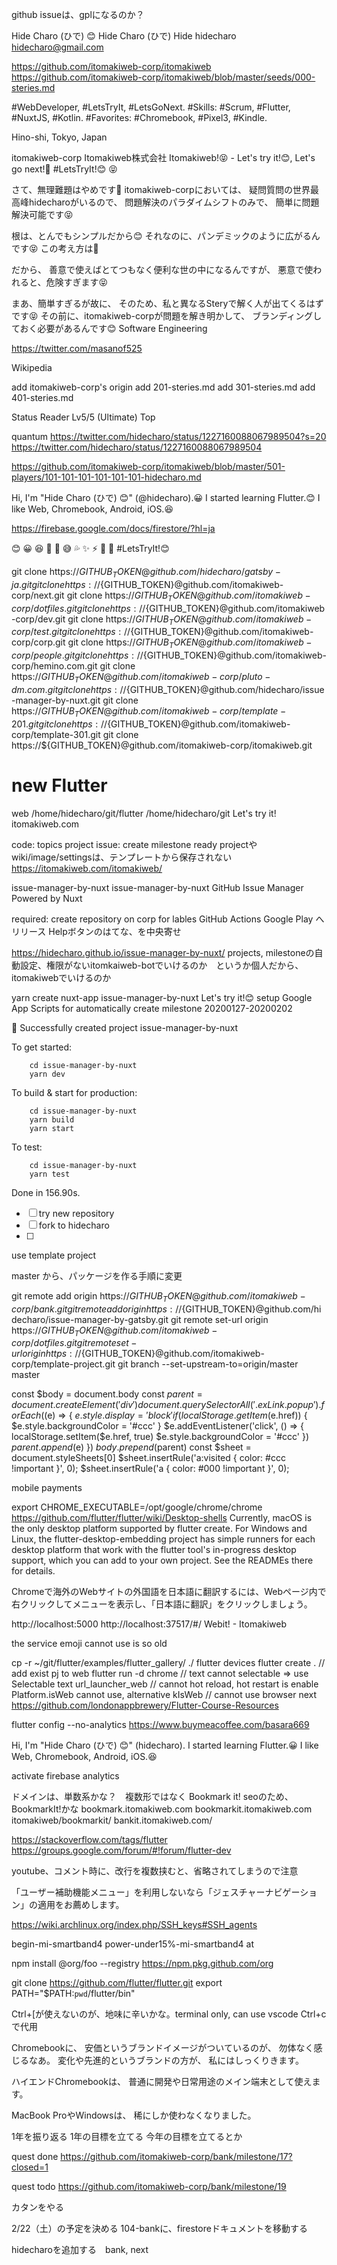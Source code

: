 github issueは、gplになるのか？

Hide Charo (ひで) 😊
Hide Charo (ひで)
Hide
hidecharo
hidecharo@gmail.com

https://github.com/itomakiweb-corp/itomakiweb
https://github.com/itomakiweb-corp/itomakiweb/blob/master/seeds/000-steries.md

#WebDeveloper, #LetsTryIt, #LetsGoNext.
#Skills: #Scrum, #Flutter, #NuxtJS, #Kotlin.
#Favorites: #Chromebook, #Pixel3, #Kindle.

Hino-shi, Tokyo, Japan

itomakiweb-corp
Itomakiweb株式会社
Itomakiweb!😝 - Let's try it!😊, Let's go next!🥰
#LetsTryIt!😊
😝

さて、無理難題はやめです🥰
itomakiweb-corpにおいては、
疑問質問の世界最高峰hidecharoがいるので、
問題解決のパラダイムシフトのみで、
簡単に問題解決可能です😝

根は、とんでもシンプルだから😊
それなのに、パンデミックのように広がるんです😝
この考え方は🥰

だから、
善意で使えばとてつもなく便利な世の中になるんですが、
悪意で使われると、危険すぎます😝

まあ、簡単すぎるが故に、
そのため、私と異なるSteryで解く人が出てくるはずです😝
その前に、itomakiweb-corpが問題を解き明かして、
ブランディングしておく必要があるんです😊
Software Engineering

https://twitter.com/masanof525


Wikipedia

add itomakiweb-corp's origin
add 201-steries.md
add 301-steries.md
add 401-steries.md

Status Reader Lv5/5 (Ultimate) Top


quantum
https://twitter.com/hidecharo/status/1227160088067989504?s=20
https://twitter.com/hidecharo/status/1227160088067989504

https://github.com/itomakiweb-corp/itomakiweb/blob/master/501-players/101-101-101-101-101-101-hidecharo.md

Hi, I'm "Hide Charo (ひで) 😊" (@hidecharo).😀
I started learning Flutter.😊
I like Web, Chromebook, Android, iOS.😆

https://firebase.google.com/docs/firestore/?hl=ja

😊
😀
😆
🤔
🙂
😅
💦
✨
⚡️
💙
💞
#LetsTryIt!😊

git clone https://${GITHUB_TOKEN}@github.com/hidecharo/gatsby-ja.git
git clone https://${GITHUB_TOKEN}@github.com/itomakiweb-corp/next.git
git clone https://${GITHUB_TOKEN}@github.com/itomakiweb-corp/dotfiles.git
git clone https://${GITHUB_TOKEN}@github.com/itomakiweb-corp/dev.git
git clone https://${GITHUB_TOKEN}@github.com/itomakiweb-corp/test.git
git clone https://${GITHUB_TOKEN}@github.com/itomakiweb-corp/corp.git
git clone https://${GITHUB_TOKEN}@github.com/itomakiweb-corp/people.git
git clone https://${GITHUB_TOKEN}@github.com/itomakiweb-corp/hemino.com.git
git clone https://${GITHUB_TOKEN}@github.com/itomakiweb-corp/pluto-dm.com.git
git clone https://${GITHUB_TOKEN}@github.com/hidecharo/issue-manager-by-nuxt.git
git clone https://${GITHUB_TOKEN}@github.com/itomakiweb-corp/template-201.git
git clone https://${GITHUB_TOKEN}@github.com/itomakiweb-corp/template-301.git
git clone https://${GITHUB_TOKEN}@github.com/itomakiweb-corp/itomakiweb.git

# new Flutter
web
/home/hidecharo/git/flutter
/home/hidecharo/git
Let's try it!
itomakiweb.com

code: topics project
issue: create milestone ready
projectやwiki/image/settingsは、テンプレートから保存されない　
https://itomakiweb.com/itomakiweb/

issue-manager-by-nuxt
issue-manager-by-nuxt
GitHub Issue Manager Powered by Nuxt

required: create repository on corp for lables
GitHub Actions Google Play へリリース
Helpボタンのはてな、を中央寄せ

https://hidecharo.github.io/issue-manager-by-nuxt/
projects, milestoneの自動設定、権限がないitomkaiweb-botでいけるのか　というか個人だから、itomakiwebでいけるのか

yarn create nuxt-app issue-manager-by-nuxt
Let's try it!😊
setup Google App Scripts for automatically create milestone
20200127-20200202

🎉  Successfully created project issue-manager-by-nuxt

  To get started:

        cd issue-manager-by-nuxt
        yarn dev

  To build & start for production:

        cd issue-manager-by-nuxt
        yarn build
        yarn start

  To test:

        cd issue-manager-by-nuxt
        yarn test

Done in 156.90s.


- [ ] try new repository
- [ ] fork to hidecharo
- [ ] 


use template project

master から、パッケージを作る手順に変更

git remote add origin https://${GITHUB_TOKEN}@github.com/itomakiweb-corp/bank.git
git remote add origin https://${GITHUB_TOKEN}@github.com/hidecharo/issue-manager-by-gatsby.git
git remote set-url origin https://${GITHUB_TOKEN}@github.com/itomakiweb-corp/dotfiles.git
git remote set-url origin https://${GITHUB_TOKEN}@github.com/itomakiweb-corp/template-project.git
git branch --set-upstream-to=origin/master master

const $body = document.body
const $parent = document.createElement('div')
document.querySelectorAll('.exLink.popup').forEach(($e) => {
  $e.style.display = 'block'
  if (localStorage.getItem($e.href)) {
    $e.style.backgroundColor = '#ccc'
  }
  $e.addEventListener('click', () => {
    localStorage.setItem($e.href, true)
    $e.style.backgroundColor = '#ccc'
  })
  $parent.append($e)
})
$body.prepend($parent)
const $sheet = document.styleSheets[0]
$sheet.insertRule('a:visited { color: #ccc !important }', 0);
$sheet.insertRule('a { color: #000 !important }', 0);

mobile payments

export CHROME_EXECUTABLE=/opt/google/chrome/chrome
https://github.com/flutter/flutter/wiki/Desktop-shells
Currently, macOS is the only desktop platform supported by flutter create. For Windows and Linux, the flutter-desktop-embedding project has simple runners for each desktop platform that work with the flutter tool's in-progress desktop support, which you can add to your own project. See the READMEs there for details.

Chromeで海外のWebサイトの外国語を日本語に翻訳するには、Webページ内で右クリックしてメニューを表示し、「日本語に翻訳」をクリックしましょう。

http://localhost:5000
http://localhost:37517/#/
Webit! - Itomakiweb



the service emoji cannot use is so old

cp -r ~/git/flutter/examples/flutter_gallery/ ./
flutter devices
flutter create . // add exist pj to web
flutter run -d chrome
// text cannot selectable => use Selectable text
url_launcher_web
// cannot hot reload, hot restart is enable
Platform.isWeb cannot use, alternative kIsWeb
// cannot use browser next
https://github.com/londonappbrewery/Flutter-Course-Resources

flutter config --no-analytics
https://www.buymeacoffee.com/basara669

Hi, I'm "Hide Charo (ひで) :blush:" (hidecharo).
I started learning Flutter.:grinning:
I like Web, Chromebook, Android, iOS.:laughing:

activate firebase analytics

ドメインは、単数系かな？　複数形ではなく
Bookmark it!
seoのため、BookmarkIt!かな
bookmark.itomakiweb.com
bookmarkit.itomakiweb.com
itomakiweb/bookmarkit/
bankit.itomakiweb.com/


https://stackoverflow.com/tags/flutter
https://groups.google.com/forum/#!forum/flutter-dev

youtube、コメント時に、改行を複数挟むと、省略されてしまうので注意


「ユーザー補助機能メニュー」を利用しないなら「ジェスチャーナビゲーション」の適用をお薦めします。




https://wiki.archlinux.org/index.php/SSH_keys#SSH_agents

begin-mi-smartband4
power-under15%-mi-smartband4 at 

npm install @org/foo --registry https://npm.pkg.github.com/org


git clone https://github.com/flutter/flutter.git
export PATH="$PATH:`pwd`/flutter/bin"

Ctrl+[が使えないのが、地味に辛いかな。terminal only, can use vscode
Ctrl+cで代用

Chromebookに、
安価というブランドイメージがついているのが、
勿体なく感じるなあ。
変化や先進的というブランドの方が、
私にはしっくりきます。

ハイエンドChromebookは、
普通に開発や日常用途のメイン端末として使えます。

MacBook ProやWindowsは、
稀にしか使わなくなりました。

1年を振り返る
1年の目標を立てる
今年の目標を立てるとか

quest done
https://github.com/itomakiweb-corp/bank/milestone/17?closed=1

quest todo
https://github.com/itomakiweb-corp/bank/milestone/19

カタンをやる

2/22（土）の予定を決める
104-bankに、firestoreドキュメントを移動する

hidecharoを追加する　bank, next




































